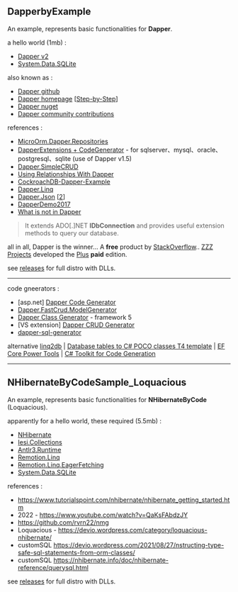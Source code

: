 ## DapperbyExample
An example, represents basic functionalities for **Dapper**.  

 a hello world (1mb) :
 * [Dapper v2](https://dapper-tutorial.net/dapper)
 * [System.Data.SQLite](https://www.nuget.org/packages/System.Data.SQLite/)

also known as :
* [Dapper github](https://github.com/DapperLib/Dapper)
* [Dapper homepage](https://dapper-tutorial.net/dapper) [[Step-by-Step](https://dapper-tutorial.net/step-by-step-tutorial)]
* [Dapper nuget](https://www.nuget.org/packages/Dapper/)
* [Dapper community contributions](https://github.com/DapperLib/Dapper.Contrib)

references :
* [MicroOrm.Dapper.Repositories](https://github.com/phnx47/dapper-repositories)
* [DapperExtensions + CodeGenerator](https://github.com/znyet/DapperExtensions) - for sqlserver、mysql、oracle、postgresql、sqlite (use of Dapper v1.5)
* [Dapper.SimpleCRUD](https://github.com/ericdc1/Dapper.SimpleCRUD)
* [Using Relationships With Dapper](https://www.learndapper.com/relationships)
* [CockroachDB-Dapper-Example](https://github.com/Hytm/CockroachDB-Dapper-Example)
* [Dapper.Linq](https://github.com/soul-soft/Dapper.Linq)
* [Dapper.Json](https://github.com/byme8/Dapper.Json) [[2](https://dev.to/byme8/making-dapper-and-json-friends-5afc)]
* [DapperDemo2017](https://github.com/das2017/14-DapperDemo)
* [What is not in Dapper](https://youtu.be/4Wmjo2zXt_M?t=568)

> It extends ADO[.]NET **IDbConnection** and provides useful extension methods to query our database.

all in all, Dapper is the winner...  A **free** product by [StackOverflow](https://www.infoq.com/news/2011/04/dapper-released/).. [ZZZ Projects](https://zzzprojects.com/) developed the [Plus](https://dapper-plus.net/) **paid** edition.

see [releases](https://github.com/pipiscrew/small_prjs/releases) for full distro with DLLs.  

---

code gneerators :
* [asp.net] [Dapper Code Generator](https://github.com/spronkets/DapperCodeGenerator)
* [Dapper.FastCrud.ModelGenerator](https://www.nuget.org/packages/Dapper.FastCrud.ModelGenerator#readme-body-tab)
* [Dapper Class Generator](https://github.com/baranovskis/dapper-class-generator) - framework 5
* [VS extension] [Dapper CRUD Generator](https://marketplace.visualstudio.com/items?itemName=thiagoguaru.DapperCrudGenerator)
* [dapper-sql-generator](https://github.com/fdonnet/dapper-sql-generator)

alternative [linq2db](https://github.com/linq2db/linq2db) | [Database tables to C# POCO classes T4 template](http://teamyudin.blogspot.com/2012/06/database-tables-to-c-poco-classes-t4.html) | [EF Core Power Tools](https://marketplace.visualstudio.com/items?itemName=ErikEJ.EFCorePowerTools) 
| [C# Toolkit for Code Generation](https://github.com/CodegenCS/CodegenCS)


---

## NHibernateByCodeSample_Loquacious
An example, represents basic functionalities for **NHibernateByCode** (Loquacious).  

apparently for a hello world, these required (5.5mb) :  
* [NHibernate](https://www.nuget.org/packages/NHibernate)
* [Iesi.Collections](https://www.nuget.org/packages/Iesi.Collections/4.0.4)
* [Antlr3.Runtime](https://www.nuget.org/packages/Antlr3.Runtime/)
* [Remotion.Linq](https://www.nuget.org/packages/Remotion.Linq/)
* [Remotion.Linq.EagerFetching](https://www.nuget.org/packages/Remotion.Linq.EagerFetching/)
* [System.Data.SQLite](https://www.nuget.org/packages/System.Data.SQLite/)


references :  
* https://www.tutorialspoint.com/nhibernate/nhibernate_getting_started.htm
* 2022 - https://www.youtube.com/watch?v=QaKsFAbdzJY
* https://github.com/rvrn22/nmg
* Loquacious - https://devio.wordpress.com/category/loquacious-nhibernate/
* customSQL https://devio.wordpress.com/2021/08/27/nstructing-type-safe-sql-statements-from-orm-classes/
* customSQL https://nhibernate.info/doc/nhibernate-reference/querysql.html

see [releases](https://github.com/pipiscrew/small_prjs/releases) for full distro with DLLs.